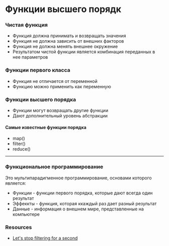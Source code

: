 # Функции высшего порядк

### Чистая функция
- Функция должна принимать и возвращать значения
- Функция не должна зависить от внешних факторов
- Функция не должна менять внешнее окружение
- Результатом чистой функции является комбинация переданных в нее параметров

### Функции первого класса
- Функция не отличается от переменной
- Функцию можно применить как переменную

### Функции высшего порядка
- Функции могут возвращать другие функции
- Дают дополнительный уровень абстракции

#### Самые известные функции порядка
- map()
- filter()
- reduce()

---

### Функциональное программирование
Это мультипарадигменное программирование, основами которого является:  
- Функции - функции первого порядка, которые дают всегда один результат
- Эффеккты - функция, которая ккаждый раз дает разный результат
- Данные - информация о внешнем мире, представленные на компьютере

### Resources
- [Let's stop filtering for a second](https://www.swiftindepth.com/2019-01-27/stop-filtering)

